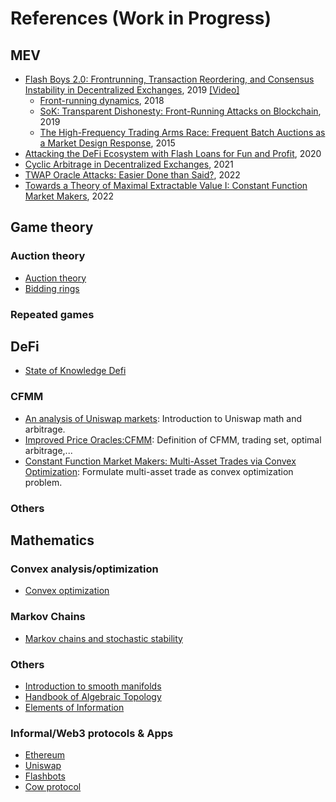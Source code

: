 # References (Work in Progress)


## MEV

- [Flash Boys 2.0: Frontrunning, Transaction Reordering, and Consensus Instability in Decentralized Exchanges](https://arxiv.org/abs/1904.05234), 2019 [[Video]](https://www.youtube.com/watch?v=vR1v7AQ8i3k)
    - [Front-running dynamics](https://www.sciencedirect.com/science/article/abs/pii/S0022053107000798?via%3Dihub), 2018
    - [SoK: Transparent Dishonesty: Front-Running Attacks on Blockchain](https://papers.ssrn.com/sol3/papers.cfm?abstract_id=3369236), 2019
    - [The High-Frequency Trading Arms Race: Frequent Batch Auctions as a Market Design Response](https://papers.ssrn.com/sol3/papers.cfm?abstract_id=2388265), 2015
- [Attacking the DeFi Ecosystem with Flash Loans for Fun and Profit](https://arxiv.org/pdf/2003.03810.pdf), 2020
- [Cyclic Arbitrage in Decentralized Exchanges](https://dl.acm.org/doi/10.1145/3487553.3524201), 2021
- [TWAP Oracle Attacks: Easier Done than Said?](https://eprint.iacr.org/2022/445.pdf), 2022
- [Towards a Theory of Maximal Extractable Value I: Constant Function Market Makers](https://arxiv.org/abs/2207.11835), 2022
## Game theory

### Auction theory

- [Auction theory](https://www.amazon.com/Auction-Theory-Vijay-Krishna/dp/0123745071)
- [Bidding rings](https://www.jstor.org/stable/2117323#metadata_info_tab_contents)
### Repeated games

## DeFi
- [State of Knowledge Defi](https://arxiv.org/abs/2101.08778)

### CFMM

- [An analysis of Uniswap markets](https://cryptoeconomicsystems.pubpub.org/pub/angeris-uniswap-analysis/release/15): Introduction to Uniswap math and arbitrage.
- [Improved Price Oracles:CFMM](https://dl.acm.org/doi/pdf/10.1145/3419614.3423251): Definition of CFMM, trading set, optimal arbitrage,...
- [Constant Function Market Makers: Multi-Asset Trades
via Convex Optimization](https://arxiv.org/pdf/2107.12484.pdf): Formulate multi-asset trade as convex optimization problem.

### Others

## Mathematics

### Convex analysis/optimization
- [Convex optimization](https://web.stanford.edu/~boyd/cvxbook/bv_cvxbook.pdf)

### Markov Chains

- [Markov chains and stochastic stability](http://probability.ca/MT/BOOK.pdf)

### Others

- [Introduction to smooth manifolds](https://math.berkeley.edu/~jchaidez/materials/reu/lee_smooth_manifolds.pdf)
- [Handbook of Algebraic Topology](https://www.maths.ed.ac.uk/~v1ranick/papers/handbat.pdf)
- [Elements of Information](http://staff.ustc.edu.cn/~cgong821/Wiley.Interscience.Elements.of.Information.Theory.Jul.2006.eBook-DDU.pdf)


### Informal/Web3 protocols & Apps

- [Ethereum]()
- [Uniswap]()
- [Flashbots]()
- [Cow protocol]()

